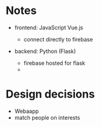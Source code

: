 # Notes 
- frontend: JavaScript Vue.js 
    - connect directly to firebase  

- backend: Python (Flask)
    - firebase hosted for flask 
    - 


# Design decisions 
- Webaapp 
- match people on interests 